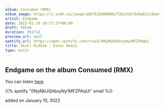 ```yaml
---
album: Consumed (RMX)
album_image: https://i.scdn.co/image/ab67616d0000b273b1d1674e9a011c8ae057820c
artist: Endgame
date: 2022-01-10 19:17:27+00:00
draft: false
duration: 301714
preview_url: null
spotify_url: https://open.spotify.com/track/0NyNkUQhbsyNy1MFZPAqUi
title: Skull Riddim - Estoc Remix
type: music
---
```



## Endgame on the album Consumed (RMX)

You can listen [here](https://open.spotify.com/track/0NyNkUQhbsyNy1MFZPAqUi)

{{% spotify "0NyNkUQhbsyNy1MFZPAqUi" small %}}

added on January 10, 2022